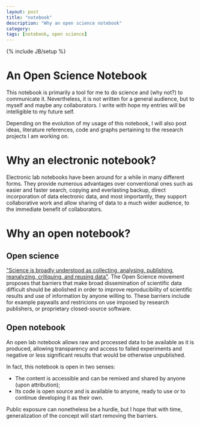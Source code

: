 ```yaml
---
layout: post
title: "notebook"
description: "Why an open science notebook"
category: 
tags: [notebook, open science]
---
```

{% include JB/setup %}

# An Open Science Notebook

This notebook is primarily a tool for me to do science and (why not?) to communicate it. Nevertheless, it is not written for a general audience, but to myself and maybe any collaborators. I write with hope my entries will be intelligible to my future self.

Depending on the evolution of my usage of this notebook, I will also post ideas, literature references, code and graphs pertaining to the research projects I am working on.

# Why an electronic notebook?

Electronic lab notebooks have been around for a while in many different forms. They provide numerous advantages over conventional ones such as easier and faster search, copying and everlasting backup, direct incorporation of data electronic data, and most importantly, they support collaborative work and allow sharing of data to a much wider audience, to the immediate benefit of collaborators.

# Why an open notebook?

## Open science

["Science is broadly understood as collecting, analysing, publishing, reanalyzing, critiquing, and reusing data"](http://en.wikipedia.org/wiki/Open_science). The Open Science movement proposes that barriers that make broad dissemination of scientific data difficult should be abolished in order to improve reproducibility of scientific results and use of information by anyone willing to. These barriers include for example paywalls and restricions on use imposed by research publishers, or proprietary closed-source software.

## Open notebook

An open lab notebook allows raw and processed data to be available as it is produced, allowing transparency and access to failed experiments and negative or less significant results that would be otherwise unpublished.

In fact, this notebook is open in two senses:
* The content is accessible and can be remixed and shared by anyone (upon attribution);
* Its code is open source and is available to anyone, ready to use or to continue developing it as their own.

Public exposure can nonetheless be a hurdle, but I hope that with time, generalization of the concept will start removing the barriers.
